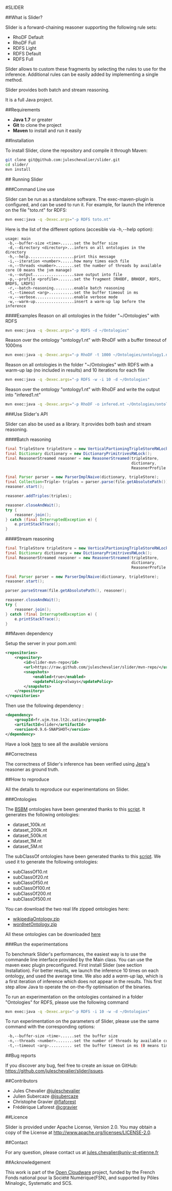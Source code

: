#SLIDER

##What is Slider?

Slider is a forward-chaining reasoner supporting the following rule sets:

 - RhoDF Default
 - RhoDF Full
 - RDFS Light
 - RDFS Default
 - RDFS Full

Slider allows to custom these fragments by selecting the rules to use for the inference.
Additional rules can be easily added by implementing a single method.

Slider provides both batch and stream reasoning.

It is a full Java project.

##Requirements

 - **Java 1.7** or greater
 - **Git** to clone the project
 - **Maven** to install and run it easily

##Installation

To install Slider, clone the repository and compile it through Maven:

```bash
git clone git@github.com:juleschevalier/slider.git
cd slider/
mvn install
```

## Running Slider

###Command Line use

Slider can be run as a standalone software.
The exec-maven-plugin is configured, and can be used to run it.
For example, for launch the inference on the file "toto.nt" for RDFS:
```bash
mvn exec:java -q -Dexec.args="-p RDFS toto.nt"
```

Here is the list of the different options (accesible via -h,--help option):
```
usage: main
 -b,--buffer-size <time>......set the buffer size
 -d,--directory <directory>...infers on all ontologies in the directory
 -h,--help....................print this message
 -i,--iteration <number>......how many times each file
 -n,--threads <number>........set the number of threads by available core (0 means the jvm manage)
 -o,--output..................save output into file
 -p,--profile <profile>.......set the fragment [RHODF, BRHODF, RDFS, BRDFS, LRDFS]
 -r,--batch-reasoning.........enable batch reasoning
 -t,--timeout <arg>...........set the buffer timeout in ms
 -v,--verbose.................enable verbose mode
 -w,--warm-up.................insert a warm-up lap before the inference
```

####Examples
Reason on all ontologies in the folder "~/Ontologies" with RDFS
```bash
mvn exec:java -q -Dexec.args="-p RDFS -d ~/Ontologies"
```
Reason over the ontology "ontology1.nt" with RhoDF with a buffer timeout of 1000ms
```bash
mvn exec:java -q -Dexec.args="-p RhoDF -t 1000 ~/Ontologies/ontology1.nt"
```
Reason on all ontologies in the folder "~/Ontologies" with RDFS with a warm-up lap (no included in results) and 10 iterations for each file
```bash
mvn exec:java -q -Dexec.args="-p RDFS -w -i 10 -d ~/Ontologies"
```
Reason over the ontology "ontology1.nt" with RhoDF and write the output into "infered1.nt"
```bash
mvn exec:java -q -Dexec.args="-p RhoDF -o infered.nt ~/Ontologies/ontology1.nt"
```

###Use Slider's API

Slider can also be used as a library.
It provides both bash and stream reasoning.

####Batch reasoning
```Java
final TripleStore tripleStore = new VerticalPartioningTripleStoreRWLock();
final Dictionary dictionary = new DictionaryPrimitrivesRWLock();
final ReasonerStreamed reasoner = new ReasonerStreamed(tripleStore,
													   dictionary,
													   ReasonerProfile.RDFS);

final Parser parser = new ParserImplNaive(dictionary, tripleStore);
final Collection<Triple> triples = parser.parse(file.getAbsolutePath());
reasoner.start();

reasoner.addTriples(triples);

reasoner.closeAndWait();
try {
    reasoner.join();
} catch (final InterruptedException e) {
    e.printStackTrace();
}
```

####Stream reasoning
```Java
final TripleStore tripleStore = new VerticalPartioningTripleStoreRWLock();
final Dictionary dictionary = new DictionaryPrimitrivesRWLock();
final ReasonerStreamed reasoner = new ReasonerStreamed(tripleStore,
													   dictionary,
													   ReasonerProfile.RDFS);

final Parser parser = new ParserImplNaive(dictionary, tripleStore);
reasoner.start();

parser.parseStream(file.getAbsolutePath(), reasoner);

reasoner.closeAndWait();
try {
    reasoner.join();
} catch (final InterruptedException e) {
    e.printStackTrace();
}
```

##Maven dependency

Setup the server in your pom.xml:

```xml
<repositories>
    <repository>
        <id>slider-mvn-repo</id>
        <url>https://raw.github.com/juleschevalier/slider/mvn-repo/</url>
        <snapshots>
            <enabled>true</enabled>
            <updatePolicy>always</updatePolicy>
        </snapshots>
    </repository>
</repositories>
```

Then use the following dependency :

```xml
<dependency>
    <groupId>fr.ujm.tse.lt2c.satin</groupId>
    <artifactId>slider</artifactId>
    <version>0.9.6-SNAPSHOT</version>
</dependency>
```
Have a look [here](https://github.com/juleschevalier/slider/tree/mvn-repo/fr/ujm/tse/lt2c/satin/slider) to see all the available versions

##Correctness

The correctness of Slider's inference has been verified using [Jena](https://jena.apache.org/documentation/inference/index.html)'s reasoner as ground truth.

##How to reproduce

All the details to reproduce our experimentations on Slider.

###Ontologies

The [BSBM](http://wifo5-03.informatik.uni-mannheim.de/bizer/berlinsparqlbenchmark/) ontologies have been generated thanks to this [script](https://gist.github.com/cgravier/8658389).
It generates the following ontologies:
 * dataset_100k.nt
 * dataset_200k.nt
 * dataset_500k.nt
 * dataset_1M.nt
 * dataset_5M.nt

The subClassOf ontologies have been generated thanks to this [script](https://gist.github.com/JulesChevalier/4bd3410cf14bd51e9811).
We used it to generate the following ontologies:
 * subClassOf10.nt
 * subClassOf20.nt
 * subClassOf50.nt
 * subClassOf100.nt
 * subClassOf200.nt
 * subClassOf500.nt

You can download the two real life zipped ontologies here:
 * [wikipediaOntology.zip](http://datasets-satin.telecom-st-etienne.fr/cgravier/inferray/wikipediaOntology.zip)
 * [wordnetOntology.zip](http://datasets-satin.telecom-st-etienne.fr/cgravier/inferray/wordnetOntology.zip)

All these ontologies can be downloaded [here](http://datasets-satin.telecom-st-etienne.fr/jchevalier/slider)

<!-- The other ontologies used for anterior experimentations can be found [here](http://datasets-satin.telecom-st-etienne.fr/jchevalier/slider/tuning/) -->

###Run the experimentations

To benchmark Slider's performances, the easiest way is to use the commande line interface provided by the Main class.
You can use the maven exec plugin preconfigured.
First install Slider (see section Installation).
For better results, we launch the inference 10 times on each ontology, and used the average time.
We also add a *warm-up* lap, which is a first iteration of inference which does not appear in the results.
This first step allow Java to operate the on-the-fly optimisation of the binaries.

To run an experimentation on the ontologies contained in a folder "Ontologies" for RDFS, please use the following command
```bash
mvn exec:java -q -Dexec.args="-p RDFS -i 10 -w -d ~/Ontologies"
```

To run experimentation on the parameters of Slider, please use the same command with the corresponding options:
```bash
 -b,--buffer-size <time>......set the buffer size
 -n,--threads <number>........set the number of threads by available core (0 means the jvm manage)
 -t,--timeout <arg>.......... set the buffer timeout in ms (0 means timeout will be disabled)
```

##Bug reports

If you discover any bug, feel free to create an issue on GitHub: https://github.com/juleschevalier/slider/issues.

##Contributors

 - Jules Chevalier [@juleschevalier](https://github.com/JulesChevalier)
 - Julien Subercaze [@jsubercaze](https://github.com/jsubercaze)
 - Christophe Gravier [@flaforest](https://github.com/flaforest)
 - Frédérique Laforest [@cgravier](https://github.com/cgravier)

##Licence

Slider is provided under Apache License, Version 2.0.
You may obtain a copy of the License at http://www.apache.org/licenses/LICENSE-2.0.

##Contact

For any question, please contact us at jules.chevalier@univ-st-etienne.fr

##Acknowledgement

This work is part of the [Open Cloudware](http://www.opencloudware.org/bin/view/Main/) project, funded by the French Fonds national pour la Société Numérique(FSN), and supported by Pôles Minalogic, Systematic and SCS.